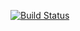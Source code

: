 [![Build Status](https://travis-ci.org/thomastangerine/CSE110_Lab5.svg?branch=master)](https://travis-ci.org/thomastangerine/CSE110_Lab5)
